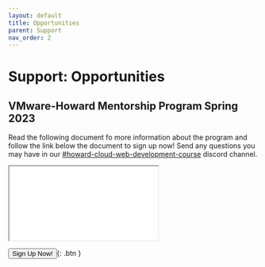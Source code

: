```yaml
---
layout: default
title: Opportunities
parent: Support
nav_order: 2
---
```


# Support: Opportunities

## VMware-Howard Mentorship Program Spring 2023 
Read the following document fo more information about the program and follow the link below the document to sign up now! Send any questions you may have in our <a href = "https://discord.gg/dBpHwYwsXf" target = "_blank">#howard-cloud-web-development-course</a> discord channel.

<a href = "CloudWebDevelopment/Howard-Mentorship-Spring-2023.pdf" target="_blank"><object data="Howard-Mentorship-Spring-2023.pdf" type="application/pdf"  style = "width:600px; height:500px;">
        <iframe  src = "Howard-Mentorship-Spring-2023.pdf"></iframe>
    </object></a>

<a href = "https://forms.office.com/Pages/ResponsePage.aspx?id=yjiRs-48Skuk1s2D2d1i8N5sKLL8vjJOvcPLW7OicRZUQUZMODVLQ1pQNkIzUVI4VFA3R1hPSEU3OC4u" target="_blank"><button>Sign Up Now!</button></a>{: .btn }
